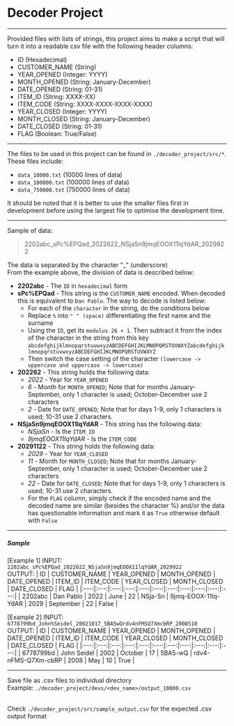 # Decoder Project
---
Provided files with lists of strings, this project aims to make a script that will turn it into a readable csv file with the following header columns:
- ID (Hexadecimal)
- CUSTOMER_NAME (String)
- YEAR_OPENED (Integer: YYYY)
- MONTH_OPENED (String: January-December)
- DATE_OPENED (String: 01-31)
- ITEM_ID (String: XXXX-XX)
- ITEM_CODE (String: XXXX-XXXX-XXXX-XXXX)
- YEAR_CLOSED (Integer: YYYY)
- MONTH_CLOSED (String: January-December)
- DATE_CLOSED (String: 01-31)
- FLAG (Boolean: True/False)

---

The files to be used in this project can be found in ```./decoder_project/src/*```.
<br/>These files include:
- ```data_10000.txt``` (10000 lines of data)
- ```data_100000.txt``` (100000 lines of data)
- ```data_750000.txt``` (750000 lines of data)

It should be noted that it is better to use the smaller files first in development before using the largest file to optimise the development time.

---

Sample of data:
> 2202abc_sPc%EPQad_2022622_NSjaSn9jmqEOOX11lqYdAR_2029922

The data is separated by the character "_" (underscore)
<br/>From the example above, the division of data is described below:
- __2202abc__ - The ```ID``` in ```hexadecimal``` form
- __sPc%EPQad__ - This string is the ```CUSTOMER_NAME``` encoded. When decoded this is equivalent to ```Dan Pablo```. The way to decode is listed below:
  - For each of the ```character``` in the string, do the conditions below
  - Replace ```%``` into ```" " (space)``` differentiating the first name and the surname
  - Using the ```ID```, get its ```modulus 26 + 1```. Then subtract it from the index of the character in the string from this key ```abcdefghijklmnopqrstuvwxyzABCDEFGHIJKLMNOPQRSTUVWXYZabcdefghijklmnopqrstuvwxyzABCDEFGHIJKLMNOPQRSTUVWXYZ```
  - Then switch the case setting of the character ```(lowercase -> uppercase and uppercase -> lowercase)```
- __202262__ - This string holds the following data:
  - _2022_ - Year for ```YEAR_OPENED```
  - _6_ - Month for ```MONTH_OPENED```; Note that for months January-September, only 1 character is used; October-December use 2 characters
  - _2_ - Date for ```DATE_OPENED```; Note that for days 1-9, only 1 characters is used; 10-31 use 2 characters.
- __NSjaSn9jmqEOOX11lqYdAR__ - This string has the following data:
  - _NSjaSn_ - Is the ```ITEM_ID```
  - _9jmqEOOX11lqYdAR_ - Is the ```ITEM_CODE```
- __20291122__ - This string holds the following data:
  - _2029_ - Year for ```YEAR_CLOSED```
  - _11_ - Month for ```MONTH_CLOSED```; Note that for months January-September, only 1 character is used; October-December use 2 characters
  - _22_ - Date for ```DATE_CLOSED```; Note that for days 1-9, only 1 characters is used; 10-31 use 2 characters.
  - For the ```FLAG``` column, simply check if the encoded name and the decoded name are similar (besides the character %) and/or the data has questionable information and mark it as ```True``` otherwise default with ```False```
---
##### Sample
[Example 1]
INPUT: ```2202abc_sPc%EPQad_2022622_NSjaSn9jmqEOOX11lqYdAR_2029922```
<br/>OUTPUT:
| ID | CUSTOMER_NAME | YEAR_OPENED | MONTH_OPENED | DATE_OPENED | ITEM_ID | ITEM_CODE | YEAR_CLOSED | MONTH_CLOSED | DATE_CLOSED | FLAG |
|:---:|:---:|:---:|:---:|:---:|:---:|:---:|:---:|:---:|:---:|:---:|
| 2202abc | Dan Pablo | 2022 | June | 22 | NSja-Sn | 9jmq-EOOX-11lq-YdAR | 2029 | September | 22 | False |

[Example 2]
INPUT: ```6778799bd_John%Seidel_20021017_5BA5wQrdv4nFMSQ7XmcbRP_2008510```
<br/>OUTPUT:
| ID | CUSTOMER_NAME | YEAR_OPENED | MONTH_OPENED | DATE_OPENED | ITEM_ID | ITEM_CODE | YEAR_CLOSED | MONTH_CLOSED | DATE_CLOSED | FLAG |
|:---:|:---:|:---:|:---:|:---:|:---:|:---:|:---:|:---:|:---:|:---:|
| 6778799bd | John Seidel | 2002 | October | 17 | 5BA5-wQ | rdv4-nFMS-Q7Xm-cbRP | 2008 | May | 10 | True |

---
Save file as .csv files to individual directory
<br/>Example:
```./decoder_project/devs/<dev_name>/output_10000.csv```

<br/>Check ```./decoder_project/src/sample_output.csv``` for the expected .csv output format
